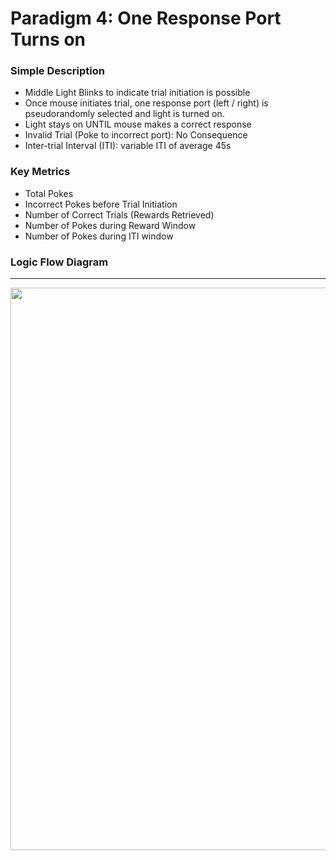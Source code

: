
# Paradigm 4: One Response Port Turns on


### Simple Description

- Middle Light Blinks to indicate trial initiation is possible
- Once mouse initiates trial, one response port (left / right) is pseudorandomly selected and light is turned on.
- Light stays on UNTIL mouse makes a correct response
- Invalid Trial (Poke to incorrect port): No Consequence
- Inter-trial Interval (ITI): variable ITI of average 45s


### Key Metrics

- Total Pokes
- Incorrect Pokes before Trial Initiation
- Number of Correct Trials (Rewards Retrieved)
- Number of Pokes during Reward Window
- Number of Pokes during ITI window

### Logic Flow Diagram

___

<p align="center">
  <img src="" align=center width=900/><br>
</p>
